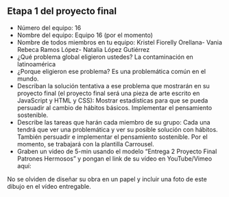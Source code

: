 ## Etapa 1 del proyecto final

- Número del equipo: 16
- Nombre del equipo: Equipo 16 (por el momento)
- Nombre de todos miembros en tu equipo: Kristel Fiorelly Orellana- Vania Rebeca Ramos López- Natalia López Gutiérrez
- ¿Qué problema global eligieron ustedes? La contaminación en latinoamérica
- ¿Porque eligieron ese problema? Es una problemática común en el mundo.
- Describan la solución tentativa a ese problema que mostrarán en su proyecto final (el proyecto final será una pieza de arte escrito en JavaScript y HTML y CSS): Mostrar estadísticas para que se pueda persuadir al cambio de hábitos básicos. Implementar el pensamiento sostenible.
- Describe las tareas que harán cada miembro de su grupo: Cada una tendrá que ver una problemática y ver su posible solución con hábitos. También persuadir e implementar el pensamiento sostenible. Por el momento, se trabajará con la plantilla Carrousel. 
- Graben un video de 5-min usando el modelo “Entrega 2 Proyecto Final Patrones Hermosos” y pongan el link de su vídeo en YouTube/Vimeo aquí:

No se olviden de diseñar su obra en un papel y incluir una foto de este dibujo en el vídeo entregable.
